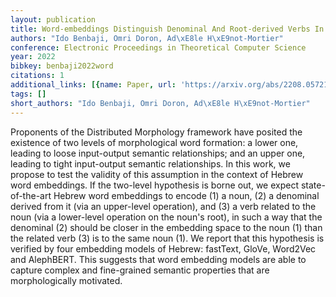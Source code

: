 ```yaml
---
layout: publication
title: Word-embeddings Distinguish Denominal And Root-derived Verbs In Semitic
authors: "Ido Benbaji, Omri Doron, Ad\xE8le H\xE9not-Mortier"
conference: Electronic Proceedings in Theoretical Computer Science
year: 2022
bibkey: benbaji2022word
citations: 1
additional_links: [{name: Paper, url: 'https://arxiv.org/abs/2208.05721'}]
tags: []
short_authors: "Ido Benbaji, Omri Doron, Ad\xE8le H\xE9not-Mortier"
---
```

Proponents of the Distributed Morphology framework have posited the existence
of two levels of morphological word formation: a lower one, leading to loose
input-output semantic relationships; and an upper one, leading to tight
input-output semantic relationships. In this work, we propose to test the
validity of this assumption in the context of Hebrew word embeddings. If the
two-level hypothesis is borne out, we expect state-of-the-art Hebrew word
embeddings to encode (1) a noun, (2) a denominal derived from it (via an
upper-level operation), and (3) a verb related to the noun (via a lower-level
operation on the noun's root), in such a way that the denominal (2) should be
closer in the embedding space to the noun (1) than the related verb (3) is to
the same noun (1). We report that this hypothesis is verified by four embedding
models of Hebrew: fastText, GloVe, Word2Vec and AlephBERT. This suggests that
word embedding models are able to capture complex and fine-grained semantic
properties that are morphologically motivated.